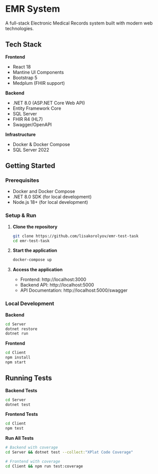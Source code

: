 # EMR System

A full-stack Electronic Medical Records system built with modern web technologies.

## Tech Stack

**Frontend**
- React 18
- Mantine UI Components
- Bootstrap 5
- Medplum (FHIR support)

**Backend**
- .NET 8.0 (ASP.NET Core Web API)
- Entity Framework Core
- SQL Server
- FHIR R4 (HL7)
- Swagger/OpenAPI

**Infrastructure**
- Docker & Docker Compose
- SQL Server 2022

## Getting Started

### Prerequisites
- Docker and Docker Compose
- .NET 8.0 SDK (for local development)
- Node.js 18+ (for local development)

### Setup & Run

1. **Clone the repository**
   ```bash
   git clone https://github.com/lisakorolyov/emr-test-task
   cd emr-test-task
   ```

2. **Start the application**
   ```bash
   docker-compose up
   ```

3. **Access the application**
   - Frontend: http://localhost:3000
   - Backend API: http://localhost:5000
   - API Documentation: http://localhost:5000/swagger

### Local Development

**Backend**
```bash
cd Server
dotnet restore
dotnet run
```

**Frontend**
```bash
cd Client
npm install
npm start
```

## Running Tests

**Backend Tests**
```bash
cd Server
dotnet test
```

**Frontend Tests**
```bash
cd Client
npm test
```

**Run All Tests**
```bash
# Backend with coverage
cd Server && dotnet test --collect:"XPlat Code Coverage"

# Frontend with coverage
cd Client && npm run test:coverage
```
